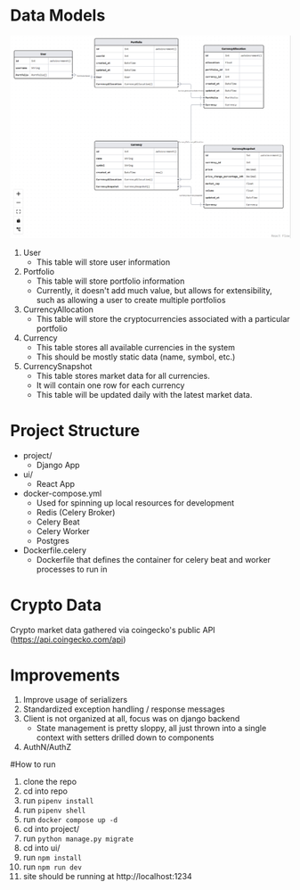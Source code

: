 # Data Models
![Alt text](schema.png)

1. User
    - This table will store user information
2. Portfolio
    - This table will store portfolio information
    - Currently, it doesn't add much value, but allows for extensibility, such as allowing a user to create multiple portfolios
3. CurrencyAllocation
    - This table will store the cryptocurrencies associated with a particular portfolio
4. Currency
    - This table stores all available currencies in the system
    - This should be mostly static data (name, symbol, etc.)
5. CurrencySnapshot
    - This table stores market data for all currencies. 
    - It will contain one row for each currency
    - This table will be updated daily with the latest market data.

# Project Structure
- project/
    - Django App
- ui/
    - React App
- docker-compose.yml
    - Used for spinning up local resources for development
    - Redis (Celery Broker)
    - Celery Beat
    - Celery Worker
    - Postgres
- Dockerfile.celery
    - Dockerfile that defines the container for celery beat and worker processes to run in

# Crypto Data
Crypto market data gathered via coingecko's public API (https://api.coingecko.com/api)

# Improvements
1. Improve usage of serializers
2. Standardized exception handling / response messages
3. Client is not organized at all, focus was on django backend
    - State management is pretty sloppy, all just thrown into a single context with setters drilled down to components
4. AuthN/AuthZ


#How to run
1. clone the repo
2. cd into repo
3. run `pipenv install`
4. run `pipenv shell`
5. run `docker compose up -d`
6. cd into project/
7. run `python manage.py migrate` 
8. cd into ui/
9. run `npm install`
10. run `npm run dev`
11. site should be running at http://localhost:1234